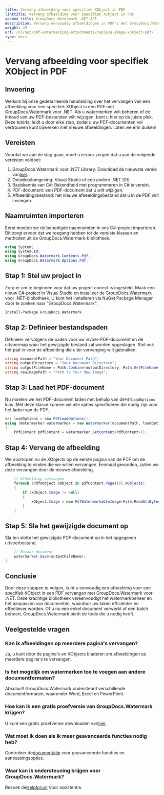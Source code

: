 ```yaml
---
title: Vervang afbeelding voor specifiek XObject in PDF
linktitle: Vervang afbeelding voor specifiek XObject in PDF
second_title: GroupDocs.Watermark .NET API
description: Vervang eenvoudig afbeeldingen in PDF's met GroupDocs.Watermark voor .NET met deze stapsgewijze handleiding. Perfect voor het efficiënt beheren van PDF-inhoud.
weight: 39
url: /nl/net/pdf-watermarking-attachments/replace-image-xobject-pdf/
type: docs
---
```

# Vervang afbeelding voor specifiek XObject in PDF

## Invoering
Welkom bij onze gedetailleerde handleiding over het vervangen van een afbeelding voor een specifiek XObject in een PDF met GroupDocs.Watermark voor .NET. Als u watermerken wilt beheren of de inhoud van uw PDF-bestanden wilt wijzigen, bent u hier op de juiste plek. Deze tutorial leidt u door elke stap, zodat u uw PDF-documenten vol vertrouwen kunt bijwerken met nieuwe afbeeldingen. Laten we erin duiken!
## Vereisten
Voordat we aan de slag gaan, moet u ervoor zorgen dat u aan de volgende vereisten voldoet:
1.  GroupDocs.Watermark voor .NET Library: Download de nieuwste versie van[hier](https://releases.groupdocs.com/Watermark/net/).
2. Ontwikkelomgeving: Visual Studio of een andere .NET IDE.
3. Basiskennis van C#: Bekendheid met programmeren in C# is vereist.
4. PDF-document: een PDF-document dat u wilt wijzigen.
5. Afbeeldingsbestand: het nieuwe afbeeldingsbestand dat u in de PDF wilt invoegen.

## Naamruimten importeren
Eerst moeten we de benodigde naamruimten in ons C#-project importeren. Dit zorgt ervoor dat we toegang hebben tot de vereiste klassen en methoden uit de GroupDocs.Watermark-bibliotheek.
```csharp
using System;
using System.IO;
using GroupDocs.Watermark.Contents.Pdf;
using GroupDocs.Watermark.Options.Pdf;
```
## Stap 1: Stel uw project in
Zorg er om te beginnen voor dat uw project correct is ingesteld. Maak een nieuw C#-project in Visual Studio en installeer de GroupDocs.Watermark voor .NET-bibliotheek. U kunt het installeren via NuGet Package Manager door te zoeken naar "GroupDocs.Watermark".
```sh
Install-Package GroupDocs.Watermark
```
## Stap 2: Definieer bestandspaden
Definieer vervolgens de paden voor uw invoer-PDF-document en de uitvoermap waar het gewijzigde bestand zal worden opgeslagen. Stel ook het pad in voor de afbeelding die u ter vervanging wilt gebruiken.
```csharp
string documentPath = "Your Document Path";
string outputDirectory = "Your Document Directory";
string outputFileName = Path.Combine(outputDirectory, Path.GetFileName(documentPath));
string newImagePath = "Path to Your New Image";
```
## Stap 3: Laad het PDF-document
 Nu moeten we het PDF-document laden met behulp van de`PdfLoadOptions` klas. Met deze klasse kunnen we alle opties specificeren die nodig zijn voor het laden van de PDF.
```csharp
var loadOptions = new PdfLoadOptions();
using (Watermarker watermarker = new Watermarker(documentPath, loadOptions))
{
    PdfContent pdfContent = watermarker.GetContent<PdfContent>();
```
## Stap 4: Vervang de afbeelding
We doorlopen nu de XObjects op de eerste pagina van de PDF om de afbeelding te vinden die we willen vervangen. Eenmaal gevonden, zullen we deze vervangen door de nieuwe afbeelding.
```csharp
    // Afbeelding vervangen
    foreach (PdfXObject xObject in pdfContent.Pages[0].XObjects)
    {
        if (xObject.Image != null)
        {
            xObject.Image = new PdfWatermarkableImage(File.ReadAllBytes(newImagePath));
        }
    }
```
## Stap 5: Sla het gewijzigde document op
Sla ten slotte het gewijzigde PDF-document op in het opgegeven uitvoerbestand.
```csharp
    // Bewaar document
    watermarker.Save(outputFileName);
}
```

## Conclusie
Door deze stappen te volgen, kunt u eenvoudig een afbeelding voor een specifiek XObject in een PDF vervangen met GroupDocs.Watermark voor .NET. Deze krachtige bibliotheek vereenvoudigt het watermerkbeheer en het aanpassen van documenten, waardoor uw taken efficiënter en effectiever worden. Of u nu een enkel document verwerkt of een batch beheert, GroupDocs.Watermark biedt de tools die u nodig heeft.
## Veelgestelde vragen
### Kan ik afbeeldingen op meerdere pagina's vervangen?
Ja, u kunt door de pagina's en XObjects bladeren om afbeeldingen op meerdere pagina's te vervangen.
### Is het mogelijk om watermerken toe te voegen aan andere documentformaten?
Absoluut! GroupDocs.Watermark ondersteunt verschillende documentformaten, waaronder Word, Excel en PowerPoint.
### Hoe kan ik een gratis proefversie van GroupDocs.Watermark krijgen?
 U kunt een gratis proefversie downloaden van[hier](https://releases.groupdocs.com/).
### Wat moet ik doen als ik meer geavanceerde functies nodig heb?
 Controleer de[documentatie](https://tutorials.groupdocs.com/Watermark/net/) voor geavanceerde functies en aanpassingsopties.
### Waar kan ik ondersteuning krijgen voor GroupDocs.Watermark?
 Bezoek de[Helpforum](https://forum.groupdocs.com/c/watermark/19) Voor assistentie.